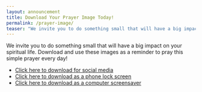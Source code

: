 ```yaml
---
layout: announcement
title: Download Your Prayer Image Today!
permalink: /prayer-image/
teaser: "We invite you to do something small that will have a big impact on your spiritual life."
---
```


We invite you to do something small that will have a big impact on your spiritual life. Download and use these images as a reminder to pray this simple prayer every day!

* <a href="/images/downloads/a-way-out/social.jpeg" target="_blank">Click here to download for social media </a>
* <a href="/images/downloads/a-way-out/iphone.jpeg" target="_blank">Click here to download as a phone lock screen</a>
* <a href="/images/downloads/a-way-out/desktop.jpeg" target="_blank">Click here to download as a computer screensaver</a>


